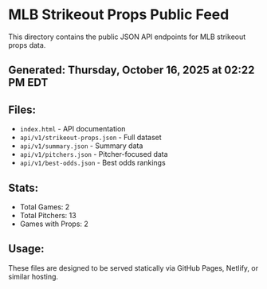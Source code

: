 # MLB Strikeout Props Public Feed

This directory contains the public JSON API endpoints for MLB strikeout props data.

## Generated: Thursday, October 16, 2025 at 02:22 PM EDT

## Files:
- `index.html` - API documentation
- `api/v1/strikeout-props.json` - Full dataset
- `api/v1/summary.json` - Summary data
- `api/v1/pitchers.json` - Pitcher-focused data  
- `api/v1/best-odds.json` - Best odds rankings

## Stats:
- Total Games: 2
- Total Pitchers: 13
- Games with Props: 2

## Usage:
These files are designed to be served statically via GitHub Pages, Netlify, or similar hosting.
